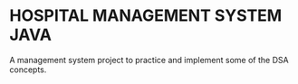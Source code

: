 # HOSPITAL MANAGEMENT SYSTEM JAVA
A management system project to practice and implement some of the DSA concepts.
